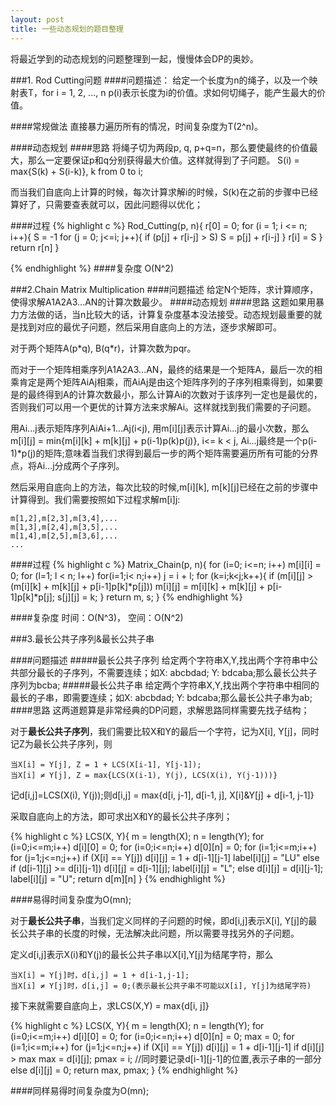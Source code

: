 ```yaml
---
layout: post
title: 一些动态规划的题目整理 
---
```


将最近学到的动态规划的问题整理到一起，慢慢体会DP的奥妙。

###1. Rod Cutting问题
####问题描述：
给定一个长度为n的绳子，以及一个映射表T，for i = 1, 2, ..., n p(i)表示长度为i的价值。求如何切绳子，能产生最大的价值。

####常规做法
直接暴力遍历所有的情况，时间复杂度为T(2^n)。

####动态规划
####思路
将绳子切为两段p, q, p+q=n，那么要使最终的价值最大，那么一定要保证p和q分别获得最大价值。这样就得到了子问题。
S(i) = max{S(k) + S(i-k)}, k from 0 to i;

而当我们自底向上计算的时候，每次计算求解i的时候，S(k)在之前的步骤中已经算好了，只需要查表就可以，因此问题得以优化；

####过程
{% highlight c %}
Rod_Cutting(p, n){
	r[0] = 0;
	for (i = 1; i <= n; i++){
		S = -1
		for (j = 0; j<=i; j++){
			if (p[j] + r[i-j] > S)
				S = p[j] + r[i-j]
		}
		r[i] = S
	}
	return r[n]
}

{% endhighlight %}
####复杂度
O(N^2)

###2.Chain Matrix Multiplication
####问题描述 
给定N个矩阵，求计算顺序，使得求解A1A2A3...AN的计算次数最少。
####动态规划
####思路
这题如果用暴力方法做的话，当n比较大的话，计算复杂度基本没法接受。动态规划最重要的就是找到对应的最优子问题，然后采用自底向上的方法，逐步求解即可。

对于两个矩阵A(p\*q), B(q\*r)，计算次数为pqr。

而对于一个矩阵相乘序列A1A2A3...AN，最终的结果是一个矩阵A，最后一次的相乘肯定是两个矩阵AiAj相乘，而AiAj是由这个矩阵序列的子序列相乘得到，如果要是的最终得到A的计算次数最小，那么计算Ai的次数对于该序列一定也是最优的，否则我们可以用一个更优的计算方法来求解Ai。这样就找到我们需要的子问题。

用Ai...j表示矩阵序列AiAi+1...Aj(i<j), 用m[i][j]表示计算Ai...j的最小次数，那么
m[i][j] = min{m[i][k] + m[k][j] + p(i-1)p(k)p(j)}, i<= k < j, Ai...j最终是一个p(i-1)*p(j)的矩阵;意味着当我们求得到最后一步的两个矩阵需要遍历所有可能的分界点，将Ai...j分成两个子序列。

然后采用自底向上的方法，每次比较的时候,m[i][k], m[k][j]已经在之前的步骤中计算得到。我们需要按照如下过程求解m[i][j](下面用m[i,j]代表m[i][j]):

	m[1,2],m[2,3],m[3,4],...
	m[1,3],m[2,4],m[3,5],...
	m[1,4],m[2,5],m[3,6],...
	...

####过程
{% highlight c %}
Matrix_Chain(p, n){
	for (i=0; i<=n; i++)
		m[i][i] = 0;
	for (l=1; l < n; l++)
		for(i=1;i< n;i++)
			j = i + l;
			for (k=i;k<j;k++){
				if (m[i][j] > (m[i][k] + m[k][j] + p[i-1]p[k]\*p[j]))
					m[i][j] = m[i][k] + m[k][j] + p[i-1]p[k]\*p[j];
					s[j][j] = k;
			}
	return m, s;
}
{% endhighlight %}

####复杂度
时间：O(N^3)， 空间：O(N^2)

###3.最长公共子序列&最长公共子串

####问题描述
#####最长公共子序列
给定两个字符串X,Y,找出两个字符串中公共部分最长的子序列，不需要连续；如X: abcbdad; Y: bdcaba;那么最长公共子序列为bcba;
#####最长公共子串
给定两个字符串X,Y,找出两个字符串中相同的最长的子串，即需要连续；如X: abcbdad; Y: bdcaba;那么最长公共子串为ab;
####思路
这两道题算是非常经典的DP问题，求解思路同样需要先找子结构；

对于**最长公共子序列**，我们需要比较X和Y的最后一个字符，记为X[i], Y[j]，同时记Z为最长公共子序列，则

	当X[i] = Y[j], Z = 1 + LCS(X[i-1], Y[j-1]);
	当X[i] ≠ Y[j], Z = max{LCS(X(i-1), Y(j), LCS(X(i), Y(j-1)))}

记d[i,j]=LCS(X(i), Y(j));则d[i,j] = max{d[i, j-1], d[i-1, j], X[i]&Y[j] + d[i-1, j-1]}

采取自底向上的方法，即可求出X和Y的最长公共子序列；

{% highlight c %}
LCS(X, Y){
	m = length(X);
	n = length(Y);
	for (i=0;i<=m;i++)
		d[i][0] = 0;
	for (i=0;i<=n;i++)
		d[0][n] = 0;
	for (i=1;i<=m;i++)
		for (j=1;j<=n;j++)
			if (X[i] == Y[j])
				d[i][j] = 1 + d[i-1][j-1]
				label[i][j] = "LU"
			else
				if (d[i-1][j] >= d[i][j-1])
					d[i][j] = d[i-1][j];
					label[i][j] = "L";
				else
					d[i][j] = d[i][j-1];
					label[i][j] = "U";
	return d[m][n]
}
{% endhighlight %}

####易得时间复杂度为O(mn);

对于**最长公共子串**，当我们定义同样的子问题的时候，即d[i,j]表示X[i], Y[j]的最长公共子串的长度的时候，无法解决此问题，所以需要寻找另外的子问题。

定义d[i,j]表示X(i)和Y(j)的最长公共子串以X[i],Y[j]为结尾字符，那么

	当X[i] = Y[j]时，d[i,j] = 1 + d[i-1,j-1];
	当X[i] ≠ Y[j]时，d[i,j] = 0;(表示最长公共子串不可能以X[i], Y[j]为结尾字符)
	
接下来就需要自底向上，求LCS(X,Y) = max{d[i, j]}

{% highlight c %}
LCS(X, Y){
	m = length(X);
	n = length(Y);
	for (i=0;i<=m;i++)
		d[i][0] = 0;
	for (i=0;i<=n;i++)
		d[0][n] = 0;
	max = 0;
	for (i=1;i<=m;i++)
		for (j=1;j<=n;j++)
			if (X[i] == Y[j])
				d[i][j] = 1 + d[i-1][j-1]
				if d[i][j] > max
					max = d[i][j];
					pmax = i;
					//同时要记录d[i-1][j-1]的位置,表示子串的一部分
			else
				d[i][j] = 0;
	return max, pmax;
}
{% endhighlight %}

####同样易得时间复杂度为O(mn);







